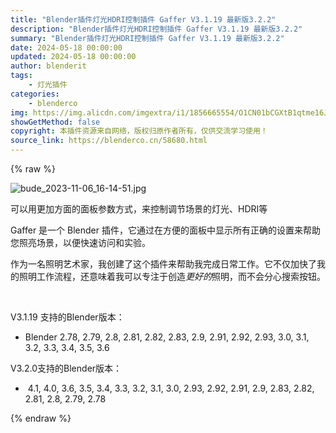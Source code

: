 ```yaml
---
title: "Blender插件灯光HDRI控制插件 Gaffer V3.1.19 最新版3.2.2"
description: "Blender插件灯光HDRI控制插件 Gaffer V3.1.19 最新版3.2.2"
summary: "Blender插件灯光HDRI控制插件 Gaffer V3.1.19 最新版3.2.2"
date: 2024-05-18 00:00:00
updated: 2024-05-18 00:00:00
author: blenderit
tags: 
    - 灯光插件
categories:
    - blenderco
img: https://img.alicdn.com/imgextra/i1/1856665554/O1CN01bCGXtB1qtme16JO7N_!!1856665554.jpg
showGetMethod: false
copyright: 本插件资源来自网络，版权归原作者所有，仅供交流学习使用！
source_link: https://blenderco.cn/58680.html
---
```


{% raw %}
<p><img class="aligncenter" src="https://img.alicdn.com/imgextra/i1/1856665554/O1CN01bCGXtB1qtme16JO7N_!!1856665554.jpg" alt="bude_2023-11-06_16-14-51.jpg"></p><p>可以用更加方面的面板参数方式，来控制调节场景的灯光、HDRI等</p><p>Gaffer 是一个 Blender 插件，它通过在方便的面板中显示所有正确的设置来帮助您照亮场景，以便快速访问和实验。</p><p>作为一名照明艺术家，我创建了这个插件来帮助我完成日常工作。它不仅加快了我的照明工作流程，还意味着我可以专注于创造<em>更好的</em>照明，而不会分心搜索按钮。</p><p> </p><p>V3.1.19 支持的Blender版本：</p><ul>
<li>Blender 2.78, 2.79, 2.8, 2.81, 2.82, 2.83, 2.9, 2.91, 2.92, 2.93, 3.0, 3.1, 3.2, 3.3, 3.4, 3.5, 3.6</li>
</ul><p>V3.2.0支持的Blender版本：</p><ul>
<li> 4.1, 4.0, 3.6, 3.5, 3.4, 3.3, 3.2, 3.1, 3.0, 2.93, 2.92, 2.91, 2.9, 2.83, 2.82, 2.81, 2.8, 2.79, 2.78</li>
</ul>
<div style="display: none">blenderco</div>
{% endraw %}